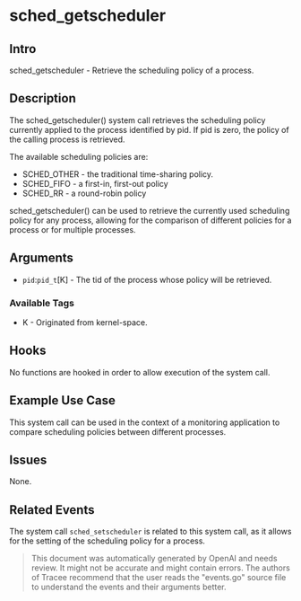 
# sched_getscheduler

## Intro
sched_getscheduler - Retrieve the scheduling policy of a process.

## Description
The sched_getscheduler() system call retrieves the scheduling policy currently applied to the process identified by pid. If pid is zero,
the policy of the calling process is retrieved. 

The available scheduling policies are:
* SCHED_OTHER - the traditional time-sharing policy.
* SCHED_FIFO   - a first-in, first-out policy
* SCHED_RR     - a round-robin policy

sched_getscheduler() can be used to retrieve the currently used scheduling policy for any process, allowing for the comparison of different policies for a process or for multiple processes.

## Arguments
* `pid`:`pid_t`[K] - The tid of the process whose policy will be retrieved.

### Available Tags
* K - Originated from kernel-space.

## Hooks
No functions are hooked in order to allow execution of the system call.

## Example Use Case
This system call can be used in the context of a monitoring application to compare scheduling policies between different processes.

## Issues
None.

## Related Events
The system call `sched_setscheduler` is related to this system call, as it allows for the setting of the scheduling policy for a process.

> This document was automatically generated by OpenAI and needs review. It might
> not be accurate and might contain errors. The authors of Tracee recommend that
> the user reads the "events.go" source file to understand the events and their
> arguments better.
